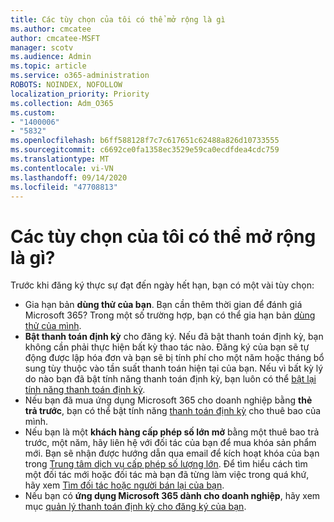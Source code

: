 ```yaml
---
title: Các tùy chọn của tôi có thể mở rộng là gì
ms.author: cmcatee
author: cmcatee-MSFT
manager: scotv
ms.audience: Admin
ms.topic: article
ms.service: o365-administration
ROBOTS: NOINDEX, NOFOLLOW
localization_priority: Priority
ms.collection: Adm_O365
ms.custom:
- "1400006"
- "5832"
ms.openlocfilehash: b6ff588128f7c7c617651c62488a826d10733555
ms.sourcegitcommit: c6692ce0fa1358ec3529e59ca0ecdfdea4cdc759
ms.translationtype: MT
ms.contentlocale: vi-VN
ms.lasthandoff: 09/14/2020
ms.locfileid: "47708813"
---
```

# <a name="what-are-my-options-to-extend"></a>Các tùy chọn của tôi có thể mở rộng là gì?

Trước khi đăng ký thực sự đạt đến ngày hết hạn, bạn có một vài tùy chọn:

- Gia hạn bản **dùng thử của bạn**.  Bạn cần thêm thời gian để đánh giá Microsoft 365? Trong một số trường hợp, bạn có thể gia hạn bản  [dùng thử của mình](https://docs.microsoft.com/microsoft-365/commerce/extend-your-trial).  
- **Bật thanh toán định kỳ** cho đăng ký. Nếu đã bật thanh toán định kỳ, bạn không cần phải thực hiện bất kỳ thao tác nào. Đăng ký của bạn sẽ tự động được lập hóa đơn và bạn sẽ bị tính phí cho một năm hoặc tháng bổ sung tùy thuộc vào tần suất thanh toán hiện tại của bạn. Nếu vì bất kỳ lý do nào bạn đã bật tính năng thanh toán định kỳ, bạn luôn có thể  [bật lại tính năng thanh toán định kỳ](https://docs.microsoft.com/microsoft-365/commerce/subscriptions/renew-your-subscription).
- Nếu bạn đã mua ứng dụng Microsoft 365 cho doanh nghiệp bằng  **thẻ trả trước**, bạn có thể bật tính năng  [thanh toán định kỳ](https://docs.microsoft.com/microsoft-365/commerce/subscriptions/renew-your-subscription)  cho thuê bao của mình.
- Nếu bạn là một  **khách hàng cấp phép số lớn mở**  bằng một thuê bao trả trước, một năm, hãy liên hệ với đối tác của bạn để mua khóa sản phẩm mới. Bạn sẽ nhận được hướng dẫn qua email để kích hoạt khóa của bạn trong  [Trung tâm dịch vụ cấp phép số lượng lớn](https://go.microsoft.com/fwlink/p/?LinkID=282016). Để tìm hiểu cách tìm một đối tác mới hoặc đối tác mà bạn đã từng làm việc trong quá khứ, hãy xem  [Tìm đối tác hoặc người bán lại của bạn](https://docs.microsoft.com/microsoft-365/admin/manage/find-your-partner-or-reseller).
- Nếu bạn có  **ứng dụng Microsoft 365 dành cho doanh nghiệp**, hãy xem mục  [quản lý thanh toán định kỳ cho đăng ký của bạn](https://docs.microsoft.com/microsoft-365/commerce/subscriptions/renew-your-subscription).
